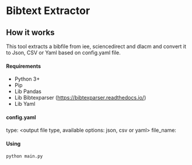 # Bibtext Extractor

## How it works
This tool extracts a bibfile from iee, sciencedirect and dlacm and convert it to Json, CSV or Yaml based on config.yaml file.

#### Requirements
- Python 3+
- Pip
- Lib Pandas
- Lib Bibtexparser (https://bibtexparser.readthedocs.io/)
- Lib Yaml

#### config.yaml
type: <output file type, available options: json, csv or yaml>
file_name: <output file name>

#### Using
```
python main.py
```
